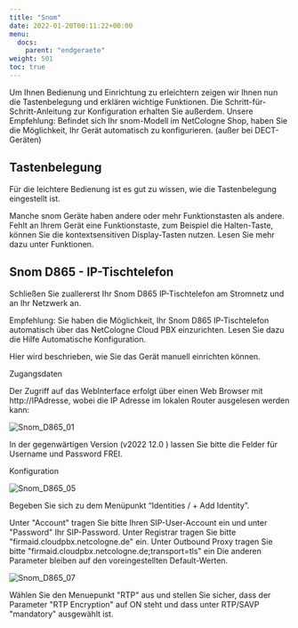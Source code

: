 ```yaml
---
title: "Snom"
date: 2022-01-20T00:11:22+00:00
menu:
  docs:
    parent: "endgeraete"
weight: 501
toc: true
---
```


Um Ihnen Bedienung und Einrichtung zu erleichtern zeigen wir Ihnen nun die Tastenbelegung und erklären wichtige Funktionen. Die Schritt-für-Schritt-Anleitung zur Konfiguration erhalten Sie außerdem. Unsere Empfehlung: Befindet sich Ihr snom-Modell im NetCologne Shop, haben Sie die Möglichkeit, Ihr Gerät automatisch zu konfigurieren. (außer bei DECT-Geräten)


## Tastenbelegung

Für die leichtere Bedienung ist es gut zu wissen, wie die Tastenbelegung eingestellt ist.

Manche snom Geräte haben andere oder mehr Funktionstasten als andere. Fehlt an Ihrem Gerät eine Funktionstaste, zum Beispiel die Halten-Taste, können Sie die kontextsensitiven Display-Tasten nutzen. Lesen Sie mehr dazu unter Funktionen.

## Snom D865 - IP-Tischtelefon 

Schließen Sie zuallererst Ihr Snom D865 IP-Tischtelefon am Stromnetz und an Ihr Netzwerk an.

Empfehlung: Sie haben die Möglichkeit, Ihr Snom D865 IP-Tischtelefon automatisch über das NetCologne 
Cloud PBX einzurichten. Lesen Sie dazu die Hilfe Automatische Konfiguration.

Hier wird beschrieben, wie Sie das Gerät manuell einrichten können.

Zugangsdaten

Der Zugriff auf das WebInterface erfolgt über einen Web Browser mit http://IPAdresse, 
wobei die IP Adresse im lokalen Router ausgelesen werden kann:

![Snom_D865_01](https://github.com/NetCologne/cloudpbx-docs/assets/99875491/f94d6776-dd08-4d0e-b53e-c15842eaa1c0)

In der gegenwärtigen Version (v2022 12.0 ) lassen Sie bitte die Felder für Username und Password FREI.

Konfiguration

![Snom_D865_05](https://github.com/NetCologne/cloudpbx-docs/assets/99875491/eb680225-250b-4445-9d56-53f29426668a)

Begeben Sie sich zu dem Menüpunkt “Identities / + Add Identity”. 

Unter "Account" tragen Sie bitte Ihren SIP-User-Account ein und unter "Password" Ihr SIP-Password.
Unter Registrar tragen Sie bitte "firmaid.cloudpbx.netcologne.de" ein.
Unter Outbound Proxy tragen Sie bitte "firmaid.cloudpbx.netcologne.de;transport=tls" ein
Die anderen Parameter bleiben auf den voreingestellten Default-Werten.

![Snom_D865_07](https://github.com/NetCologne/cloudpbx-docs/assets/99875491/dc0e0390-3a10-482d-9302-2ae450673a51)

Wählen Sie den Menuepunkt "RTP" aus und stellen Sie sicher, dass der 
Parameter "RTP Encryption" auf ON steht und dass unter RTP/SAVP "mandatory" ausgewählt ist.
